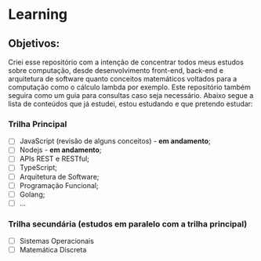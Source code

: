 # Learning

## Objetivos:

Criei esse repositório com a intenção de concentrar todos meus estudos sobre computação, desde desenvolvimento front-end, back-end e arquitetura de software quanto conceitos matemáticos voltados para a computação como o cálculo lambda por exemplo. Este repositório também seguira como um guia para consultas caso seja necessário. 
Abaixo segue a lista de conteúdos que já estudei, estou estudando e que pretendo estudar:

### Trilha Principal
- [ ] JavaScript (revisão de alguns conceitos) - **em andamento**;
- [ ] Nodejs - **em andamento**;
- [ ] APIs REST e RESTful;
- [ ] TypeScript;
- [ ] Arquitetura de Software;
- [ ] Programação Funcional;
- [ ] Golang;
- [ ] ...

### Trilha secundária (estudos em paralelo com a trilha principal)
- [ ] Sistemas Operacionais
- [ ] Matemática Discreta
